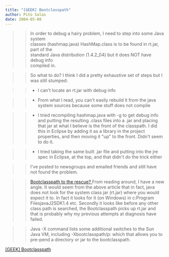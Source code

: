 ```yaml
---
title: "[GEEK] Bootclasspath"
author: Pito Salas
date: 2004-05-08
---
```



>>

>> In order to debug a hairy problem, I need to step into some Java system  
> classes (hashmap.java) HashMap.class is to be found in rt.jar, part of the  
> standard Java distribution (1.4.2_04) but it does NOT have debug info  
> compiled in.
>>

>> So what to do? I think I did a pretty exhaustive set of steps but I was
still stumped:

>>

>>   * I can't locate an rt.jar with debug info

>>   * From what I read, you can't easily rebuild it from the java system
sources because some stuff does not compile

>>   * I tried recompiling hashmap.java with -g to get debug info and putting
the resulting .class files into a .jar and placing that jar at what I believe
is the front of the classpath. I did this in Eclipse by adding it as a library
in the project properties, and then moving it "up" to the front. Didn't seem
to do it.

>>   * I tried taking the same built .jar file and putting into the jre spec
in Eclipse, at the top, and that didn't do the trick either

>>

>>

>> I've posted to newsgroups and emailed friends and still have not found the
problem.

>>

>> [Bootclasspath to the rescue?
](<http://www.javageeks.com/Papers/BootClasspath/index.htmlath/index.html>)From
reading around, I have a new angle. It would seem from the above article that
in fact, java does not look for the system class jar (rt.jar) where you would
expect it to. In fact it looks for it (on Windows) in c:Program
FilesjavaJ2SDK1.4 etc. Secondly it looks like before any other class path is
searched, the Bootclasspath picks up rt.jar and that is probably why my
previous attempts at diagnosis have failed.

>>

>> Java -X command lists some additional switches to the Sun Java VM,
including -Xbootclasspath/p: which that allows you to pre-pend a directory or
jar to the bootclasspath.


[[GEEK] Bootclasspath](None)
